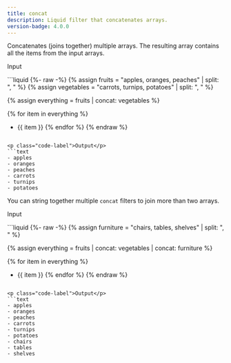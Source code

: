 ```yaml
---
title: concat
description: Liquid filter that concatenates arrays.
version-badge: 4.0.0
---
```


Concatenates (joins together) multiple arrays. The resulting array contains all the items from the input arrays.

<p class="code-label">Input</p>
```liquid
{%- raw -%}
{% assign fruits = "apples, oranges, peaches" | split: ", " %}
{% assign vegetables = "carrots, turnips, potatoes" | split: ", " %}

{% assign everything = fruits | concat: vegetables %}

{% for item in everything %}
- {{ item }}
{% endfor %}
{% endraw %}
```

<p class="code-label">Output</p>
```text
- apples
- oranges
- peaches
- carrots
- turnips
- potatoes
```

You can string together multiple `concat` filters to join more than two arrays.

<p class="code-label">Input</p>
```liquid
{%- raw -%}
{% assign furniture = "chairs, tables, shelves" | split: ", " %}

{% assign everything = fruits | concat: vegetables | concat: furniture %}

{% for item in everything %}
- {{ item }}
{% endfor %}
{% endraw %}
```

<p class="code-label">Output</p>
```text
- apples
- oranges
- peaches
- carrots
- turnips
- potatoes
- chairs
- tables
- shelves
```
